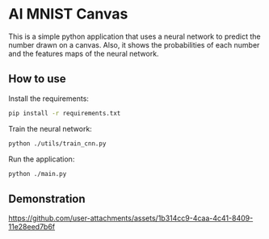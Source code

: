 # AI MNIST Canvas

This is a simple python application that uses a neural network to predict the number drawn on a canvas. Also, it shows the probabilities of each number and the features maps of the neural network.

## How to use

Install the requirements:

```bash
pip install -r requirements.txt
```

Train the neural network:

```bash
python ./utils/train_cnn.py
```

Run the application:

```bash
python ./main.py
```

## Demonstration

<https://github.com/user-attachments/assets/1b314cc9-4caa-4c41-8409-11e28eed7b6f>
